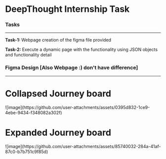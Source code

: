 <h1>DeepThought Internship Task</h1>

<h3>Tasks</h3>
<hr>
<p><strong>Task-1: </strong>Webpage creation of the figma file provided</p>
<p><strong>Task-2: </strong>Execute a dynamic page with the functionality using JSON objects and functionality detail</p>



<h3>Figma Design [Also Webpage :) don't have difference]</h3>
<hr>
<h1>Collapsed Journey board</h1>
![image](https://github.com/user-attachments/assets/0395d832-1ce9-4ebe-9434-f348082a302f)

<h1>Expanded Journey board</h1>
![image](https://github.com/user-attachments/assets/85740032-284a-41af-87c0-b7b751c9f85d)
